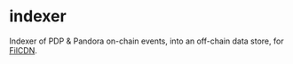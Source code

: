 # indexer

Indexer of PDP & Pandora on-chain events, into an off-chain data store, for [FilCDN](https://filcdn.com).

